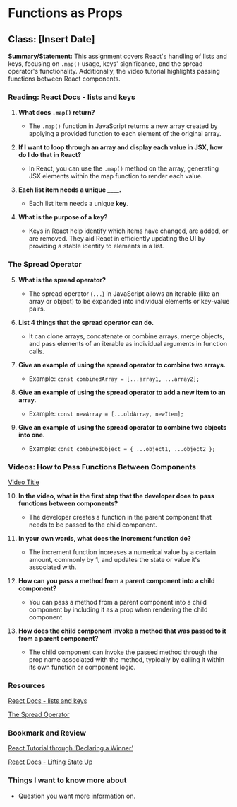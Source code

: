 # Functions as Props

## Class: [Insert Date]

**Summary/Statement:** This assignment covers React's handling of lists and keys, focusing on `.map()` usage, keys' significance, and the spread operator's functionality. Additionally, the video tutorial highlights passing functions between React components.

### Reading: React Docs - lists and keys


1. **What does `.map()` return?**  
   - The `.map()` function in JavaScript returns a new array created by applying a provided function to each element of the original array.

2. **If I want to loop through an array and display each value in JSX, how do I do that in React?**  
   - In React, you can use the `.map()` method on the array, generating JSX elements within the map function to render each value.

3. **Each list item needs a unique ____.**  
   - Each list item needs a unique **key**.

4. **What is the purpose of a key?**  
   - Keys in React help identify which items have changed, are added, or are removed. They aid React in efficiently updating the UI by providing a stable identity to elements in a list.

### The Spread Operator

5. **What is the spread operator?**  
   - The spread operator (`...`) in JavaScript allows an iterable (like an array or object) to be expanded into individual elements or key-value pairs.

6. **List 4 things that the spread operator can do.**  
   - It can clone arrays, concatenate or combine arrays, merge objects, and pass elements of an iterable as individual arguments in function calls.

7. **Give an example of using the spread operator to combine two arrays.**  
   - Example: `const combinedArray = [...array1, ...array2];`

8. **Give an example of using the spread operator to add a new item to an array.**  
   - Example: `const newArray = [...oldArray, newItem];`

9. **Give an example of using the spread operator to combine two objects into one.**  
   - Example: `const combinedObject = { ...object1, ...object2 };`

### Videos: How to Pass Functions Between Components

[Video Title](Link)

10. **In the video, what is the first step that the developer does to pass functions between components?**  
    - The developer creates a function in the parent component that needs to be passed to the child component.

11. **In your own words, what does the increment function do?**  
    - The increment function increases a numerical value by a certain amount, commonly by 1, and updates the state or value it's associated with.

12. **How can you pass a method from a parent component into a child component?**  
    - You can pass a method from a parent component into a child component by including it as a prop when rendering the child component.

13. **How does the child component invoke a method that was passed to it from a parent component?**  
    - The child component can invoke the passed method through the prop name associated with the method, typically by calling it within its own function or component logic.

### Resources

[React Docs - lists and keys](https://reactjs.org/docs/lists-and-keys.html)

[The Spread Operator](https://developer.mozilla.org/en-US/docs/Web/JavaScript/Reference/Operators/Spread_syntax)


### Bookmark and Review

[React Tutorial through ‘Declaring a Winner’](https://reactjs.org/tutorial/tutorial.html)

[React Docs - Lifting State Up](https://reactjs.org/docs/lifting-state-up.html)



### Things I want to know more about

- Question you want more information on.
